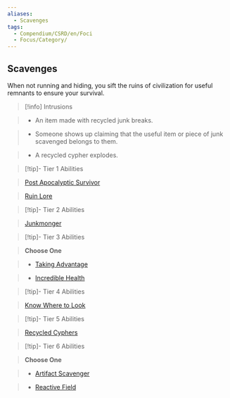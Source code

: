 ```yaml
---
aliases:
  - Scavenges
tags:
  - Compendium/CSRD/en/Foci
  - Focus/Category/
---
```

  
    
## Scavenges    
When not running and hiding, you sift the ruins of civilization for useful remnants to ensure your survival.    
  
>[!info] Intrusions    
>- An item made with recycled junk breaks.    
>- Someone shows up claiming that the useful item or piece of junk scavenged belongs to them.    
>- A recycled cypher explodes.    
  
  
>[!tip]- Tier 1 Abilities    
> [Post Apocalyptic Survivor](Post-Apocalyptic-Survivor.md)    
> [Ruin Lore](Ruin-Lore.md)    
  
  
>[!tip]- Tier 2 Abilities    
> [Junkmonger](Junkmonger.md)    
  
  
>[!tip]- Tier 3 Abilities    
> **Choose One**    
>- [Taking Advantage](Taking-Advantage.md)    
>- [Incredible Health](Incredible-Health.md)    
  
  
>[!tip]- Tier 4 Abilities    
> [Know Where to Look](Know-Where-to-Look.md)    
  
  
>[!tip]- Tier 5 Abilities    
> [Recycled Cyphers](Recycled-Cyphers.md)    
  
  
>[!tip]- Tier 6 Abilities    
> **Choose One**    
>- [Artifact Scavenger](Artifact-Scavenger.md)    
>- [Reactive Field](Reactive-Field.md)